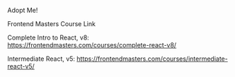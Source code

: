 Adopt Me!

Frontend Masters Course Link

Complete Intro to React, v8:
https://frontendmasters.com/courses/complete-react-v8/

Intermediate React, v5:
https://frontendmasters.com/courses/intermediate-react-v5/
